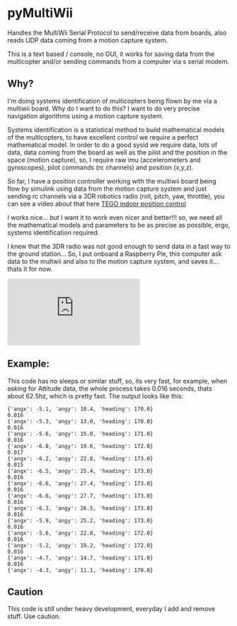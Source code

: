 # pyMultiWii


Handles the MultiWii Serial Protocol to send/receive data from boards, also reads UDP data coming from a motion capture system.

This is a text based / console, no GUI, it works for saving data from the multicopter and/or sending commands from a computer via s serial modem.

## Why?

I'm doing systems identification of multicopters being flown by me via a multiwii board. Why do I want to do this? I want to do very precise navigation algorithms using a motion capture system. 

Systems identification is a statistical method to build mathematical models of the multicopters, to have excellent control we require a perfect mathematical model. In order to do a good sysid we require data, lots of data, data coming from the board as well as the pilot and the position in the space (motion capture), so, I require raw imu (accelerometers and gyroscopes), pilot commands (rc channels) and position (x,y,z).

So far, I have a position controller working with the multiwii board being flow by simulink using data from the motion capture system and just sending rc channels via a 3DR robotics radio (roll, pitch, yaw, throttle), you can see a video about that here [TEGO indoor position control](https://vimeo.com/105761692)

I works nice... but I want it to work even nicer and better!!! so, we need all the mathematical models and parameters to be as precise as possible, ergo, systems identification required.

I knew that the 3DR radio was not good enough to send data in a fast way to the ground station... So, I put onboard a Raspberry Pie, this computer ask data to the multwii and also to the motion capture system, and saves it... thats it for now.

![MultWii and Raspberry Pie on a quadcopter](http://www.multiwii.com/forum/download/file.php?id=3360&mode=view "MultWii and Raspberry Pie on a quadcopter")

## Example:

This code has no sleeps or similar stuff, so, its very fast, for example, when asking for Attitude data, the whole process takes 0.016 seconds, thats about 62.5hz, which is pretty fast. The output looks like this:

```
{'angx': -5.1, 'angy': 10.4, 'heading': 170.0}
0.016 
{'angx': -5.3, 'angy': 13.0, 'heading': 170.0}
0.016 
{'angx': -5.6, 'angy': 15.8, 'heading': 171.0}
0.016 
{'angx': -6.0, 'angy': 19.6, 'heading': 172.0}
0.017 
{'angx': -6.2, 'angy': 22.8, 'heading': 173.0}
0.015 
{'angx': -6.5, 'angy': 25.4, 'heading': 173.0}
0.016 
{'angx': -6.6, 'angy': 27.4, 'heading': 173.0}
0.016 
{'angx': -6.6, 'angy': 27.7, 'heading': 173.0}
0.016 
{'angx': -6.3, 'angy': 26.5, 'heading': 173.0}
0.016 
{'angx': -5.9, 'angy': 25.2, 'heading': 173.0}
0.016 
{'angx': -5.6, 'angy': 22.8, 'heading': 172.0}
0.016 
{'angx': -5.2, 'angy': 19.2, 'heading': 172.0}
0.016 
{'angx': -4.7, 'angy': 14.7, 'heading': 171.0}
0.016 
{'angx': -4.3, 'angy': 11.1, 'heading': 170.0}
```

## Caution

This code is still under heavy development, everyday I add and remove stuff. Use caution.